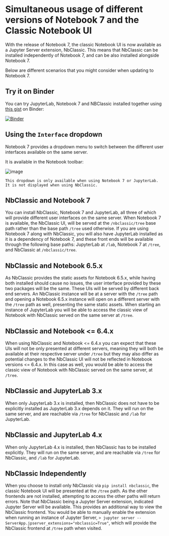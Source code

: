 # Simultaneous usage of different versions of Notebook 7 and the Classic Notebook UI

With the release of Notebook 7, the classic Notebook UI is now
available as a Jupyter Server extension, NbClassic. This means that
NbClassic can be installed independently of Notebook 7, and can be also
installed alongside Notebook 7.

Below are different scenarios that you might consider when updating to Notebook 7.

## Try it on Binder

You can try JupyterLab, Notebook 7 and NBClassic installed together using [this gist][lab-nb-nbclassic] on Binder:

[![Binder](https://mybinder.org/badge_logo.svg)](https://mybinder.org/v2/gist/jtpio/35a72862c8be13dee31b61ebac2d9786/master?urlpath=/tree)

[lab-nb-nbclassic]: https://gist.github.com/jtpio/35a72862c8be13dee31b61ebac2d9786

## Using the `Interface` dropdown

Notebook 7 provides a dropdown menu to switch between the different user interfaces available on the same server.

It is available in the Notebook toolbar:

![image](https://user-images.githubusercontent.com/591645/229729077-a91bc9dd-9bb9-4510-a266-599bf2f97745.png)

```{note}
This dropdown is only available when using Notebook 7 or JupyterLab.
It is not displayed when using NbClassic.
```

## NbClassic and Notebook 7

You can install NbClassic, Notebook 7 and JupyterLab, all three of
which will provide different user interfaces
on the same server. When Notebook 7 is available, the NbClassic UI, will
be served at the `/nbclassic/tree` base path rather than the
base path `/tree` used otherwise. If you are using Notebook 7 along
with NbClassic, you will also have JupyterLab installed as it is a
dependency of Notebook 7, and these front ends will be available
through the following base paths: JupyterLab at `/lab`, Notebook 7 at
`/tree`, and NbClassic at `/nbclassic/tree`.

## NbClassic and Notebook 6.5.x

As NbClassic provides the static assets for Notebook 6.5.x, while
having both installed should cause no issues, the user interface provided
by these two packages will be the same. These UIs will be served by
different back end servers. An NbClassic instance will be at a server with the
`/tree` path and opening a Notebook 6.5.x instance will open on a
different server with the `/tree` path as well, presenting the same
static assets. When starting an instance of JupyterLab you will be able
to access the classic view of Notebook with NbClassic served on the same
server at `/tree`.

## NbClassic and Notebook \<= 6.4.x

When using NbClassic and Notebook \<= 6.4.x you can expect that these UIs
will not be only presented at different servers, meaning they will both
be available at their respective server under `/tree` but they
may also differ as potential changes to the NbClassic UI will not be
reflected in Notebook versions \<= 6.4.x. In this case as well, you would
be able to access the classic view of Notebook with NbClassic served on
the same server, at `/tree`.

## NbClassic and JupyterLab 3.x

When only JupyterLab 3.x is installed, then NbClassic does not have to be
explicitly installed as JupyterLab 3.x depends on it. They will run on
the same server, and are reachable via `/tree` for NbClassic and
`/lab` for JupyterLab.

## NbClassic and JupyterLab 4.x

When only JupyterLab 4.x is installed, then NbClassic has to be installed
explicitly. They will run on the same server, and are reachable via
`/tree` for NbClassic, and `/lab` for JupyterLab.

## NbClassic Independently

When you choose to install only NbClassic via `pip install nbclassic`,
the classic Notebook UI will be presented at the `/tree` path. As the
other frontends are not installed, attempting to access the other paths
will return errors. Note that NbClassic being a Jupyter Server extension,
indicated Jupyter Server will be available. This provides an additional
way to view the NbClassic frontend. You would be able to manually
enable the extension when running an instance of Jupyter Server,
`> jupyter server --ServerApp.jpserver_extensions="nbclassic=True"`,
which will provide the NbClassic frontend at `/tree` path when visited.
